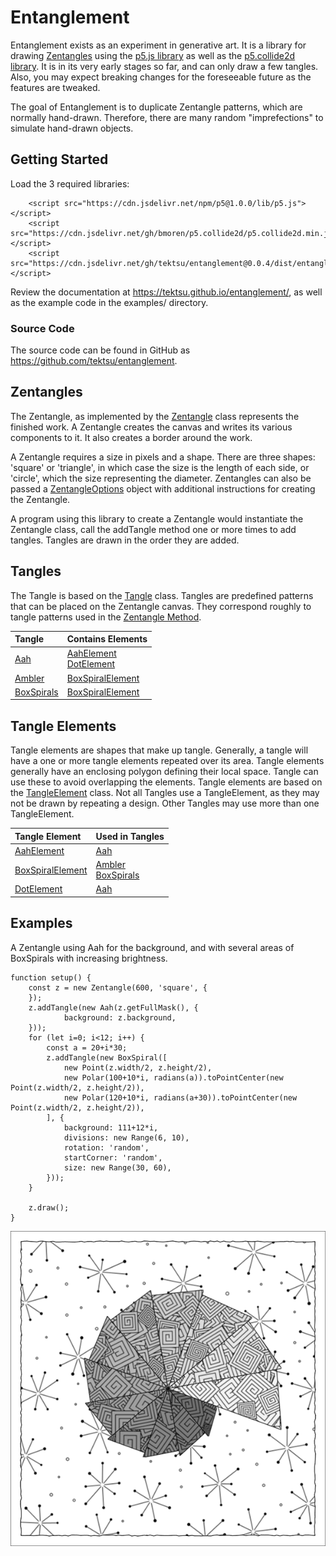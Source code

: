 # Entanglement

Entanglement exists as an experiment in generative art. It is a library for drawing [Zentangles](https://zentagle.com) using the [p5.js library](https://p5js.org/) as well as the [p5.collide2d library](https://github.com/bmoren/p5.collide2D). It is in its very early stages so far, and can only draw a few tangles. Also, you may expect breaking changes for the foreseeable future as the features are tweaked.

The goal of Entanglement is to duplicate Zentangle patterns, which are normally hand-drawn. Therefore, there are many random "imprefections" to simulate hand-drawn objects.

## Getting Started

Load the 3 required libraries:

```
    <script src="https://cdn.jsdelivr.net/npm/p5@1.0.0/lib/p5.js"></script>
    <script src="https://cdn.jsdelivr.net/gh/bmoren/p5.collide2d/p5.collide2d.min.js"></script>
    <script src="https://cdn.jsdelivr.net/gh/tektsu/entanglement@0.0.4/dist/entanglement.js"></script>
```

Review the documentation at https://tektsu.github.io/entanglement/, as well as the example code in the examples/ directory.

### Source Code

The source code can be found in GitHub as https://github.com/tektsu/entanglement.

## Zentangles

The Zentangle, as implemented by the [Zentangle](https://tektsu.github.io/entanglement/Zentangle.html) class represents the finished work. A Zentangle creates the canvas and writes its various components to it. It also creates a border around the work. 

A Zentangle requires a size in pixels and a shape. There are three shapes: 'square' or 'triangle', in which case the size is the length of each side, or 'circle', which the size representing the diameter. Zentangles can also be passed a [ZentangleOptions](https://tektsu.github.io/entanglement/global.html#ZentangleOptions) object with additional instructions for creating the Zentangle.

A program using this library to create a Zentangle would instantiate the Zentangle class, call the addTangle method one or more times to add tangles. Tangles are drawn in the order they are added.

## Tangles

The Tangle is based on the [Tangle](https://tektsu.github.io/entanglement/Tangle.html) class. Tangles are predefined patterns that can be placed on the Zentangle canvas. They correspond roughly to tangle patterns used in the [Zentangle Method](https://zentangle.com/pages/what-is-the-zentangle-method).

| Tangle | Contains Elements |
|:-------|:------------------|
| [Aah](https://tektsu.github.io/entanglement/Aah.html)    | [AahElement](https://tektsu.github.io/entanglement/AahElement.html) <br>[DotElement](https://tektsu.github.io/entanglement/DotElement.html) |
| [Ambler](https://tektsu.github.io/entanglement/Ambler.html) | [BoxSpiralElement](https://tektsu.github.io/entanglement/BoxSpiralElement.html) |
| [BoxSpirals](https://tektsu.github.io/entanglement/BoxSpirals.html) | [BoxSpiralElement](https://tektsu.github.io/entanglement/BoxSpiralElement.html) |

## Tangle Elements

Tangle elements are shapes that make up tangle. Generally, a tangle will have a one or more tangle elements repeated over its area. Tangle elements generally have an enclosing polygon defining their local space. Tangle can use these to avoid overlapping the elements. Tangle elements are based on the [TangleElement](https://tektsu.github.io/entanglement/TangleElement.html) class. Not all Tangles use a TangleElement, as they may not be drawn by repeating a design. Other Tangles may use more than one TangleElement.

| Tangle Element   | Used in Tangles |
|:-----------------|:----------------|
| [AahElement](https://tektsu.github.io/entanglement/AahElement.html)       | [Aah](https://tektsu.github.io/entanglement/Aah.html)             |
| [BoxSpiralElement](https://tektsu.github.io/entanglement/BoxSpiralElement.html) | [Ambler](https://tektsu.github.io/entanglement/Ambler.html) <br />[BoxSpirals](https://tektsu.github.io/entanglement/BoxSpirals.html) |
| [DotElement](https://tektsu.github.io/entanglement/DotElement.html)       | [Aah](https://tektsu.github.io/entanglement/Aah.html)             |

## Examples

A Zentangle using Aah for the background, and with several areas of BoxSpirals with increasing brightness.

```
function setup() {
    const z = new Zentangle(600, 'square', {
    });
    z.addTangle(new Aah(z.getFullMask(), {
            background: z.background,
    }));
    for (let i=0; i<12; i++) {
        const a = 20+i*30;
        z.addTangle(new BoxSpiral([
            new Point(z.width/2, z.height/2),
            new Polar(100+10*i, radians(a)).toPointCenter(new Point(z.width/2, z.height/2)),
            new Polar(120+10*i, radians(a+30)).toPointCenter(new Point(z.width/2, z.height/2)),
        ], {
            background: 111+12*i,
            divisions: new Range(6, 10),
            rotation: 'random',
            startCorner: 'random',
            size: new Range(30, 60),
        }));
    }

    z.draw();
}
```

![nautilus.png](https://raw.githubusercontent.com/tektsu/entanglement/master/docs/images/nautilus.png)

